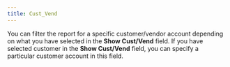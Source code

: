 ```yaml
---
title: Cust_Vend
---
```



You can filter the report for a specific customer/vendor account depending  on what you have selected in the **Show 
 Cust/Vend**  field. If you have selected customer in the **Show 
 Cust/Vend** field,  you can specify a particular customer account in this field.
